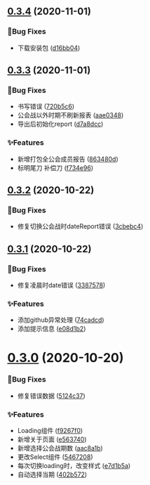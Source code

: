 ## [0.3.4](https://github.com/Iroha1024/bigfun-pcr-extension/compare/v0.3.3...v0.3.4) (2020-11-01)


### 🐛Bug Fixes

* 下载安装包 ([d16bb04](https://github.com/Iroha1024/bigfun-pcr-extension/commit/d16bb046b3f86c0fa5cf07caebbf55409236d7e9))



## [0.3.3](https://github.com/Iroha1024/bigfun-pcr-extension/compare/v0.3.2...v0.3.3) (2020-11-01)


### 🐛Bug Fixes

* 书写错误 ([720b5c6](https://github.com/Iroha1024/bigfun-pcr-extension/commit/720b5c646a2dec13ae42afcb30f88ed8929ea362))
* 公会战以外时期不刷新报表 ([aae0348](https://github.com/Iroha1024/bigfun-pcr-extension/commit/aae0348f3c259dd6b4b231b877f951b42fbeb086))
* 导出后初始化report ([d7a8dcc](https://github.com/Iroha1024/bigfun-pcr-extension/commit/d7a8dcc40ee5c10f314b82bd242d2f4b0e5b2d3a))


### ✨Features

* 新增打包全公会成员报告 ([863480d](https://github.com/Iroha1024/bigfun-pcr-extension/commit/863480dceb8fb7656f9bfb498912c263f4c9c2f9))
* 标明尾刀 补偿刀 ([f734e96](https://github.com/Iroha1024/bigfun-pcr-extension/commit/f734e962268be70623659c083af837834eb15c10))



## [0.3.2](https://github.com/Iroha1024/bigfun-pcr-extension/compare/v0.3.1...v0.3.2) (2020-10-22)


### 🐛Bug Fixes

* 修复切换公会战时dateReport错误 ([3cbebc4](https://github.com/Iroha1024/bigfun-pcr-extension/commit/3cbebc4ae7d175b05395eff0651cb3ea171d4338))



## [0.3.1](https://github.com/Iroha1024/bigfun-pcr-extension/compare/v0.3.0...v0.3.1) (2020-10-22)


### 🐛Bug Fixes

* 修复凌晨时date错误 ([3387578](https://github.com/Iroha1024/bigfun-pcr-extension/commit/33875788825229ad445c14f9e79d7d5c87f0d520))


### ✨Features

* 添加github异常处理 ([74cadcd](https://github.com/Iroha1024/bigfun-pcr-extension/commit/74cadcd5d5b12815c8c33a0dd4bfcc49fbdcf1fc))
* 添加提示信息 ([e08d1b2](https://github.com/Iroha1024/bigfun-pcr-extension/commit/e08d1b2bcf395bfbe266566f4333e08b0e1cd637))



# [0.3.0](https://github.com/Iroha1024/bigfun-pcr-extension/compare/v0.2.0...v0.3.0) (2020-10-20)


### 🐛Bug Fixes

* 修复错误数据 ([5124c37](https://github.com/Iroha1024/bigfun-pcr-extension/commit/5124c370705efa455244ad9f4c09186081ab394f))


### ✨Features

* Loading组件 ([f9267f0](https://github.com/Iroha1024/bigfun-pcr-extension/commit/f9267f0ee0bdd2c9534114546a6c560e036e9c72))
* 新增关于页面 ([e563740](https://github.com/Iroha1024/bigfun-pcr-extension/commit/e56374037cb927b8441f700600f45661e62a8051))
* 新增选择公会战期数 ([aac8a1b](https://github.com/Iroha1024/bigfun-pcr-extension/commit/aac8a1b910787fae713dc5153246716b9e073f3a))
* 更改Select组件 ([5467208](https://github.com/Iroha1024/bigfun-pcr-extension/commit/54672086dd9491702af4ee88813b66fe85301e3b))
* 每次切换loading时，改变样式 ([e7d1b5a](https://github.com/Iroha1024/bigfun-pcr-extension/commit/e7d1b5a9c16754897408c62c76889e4947cfa062))
* 自动选择当期 ([402b572](https://github.com/Iroha1024/bigfun-pcr-extension/commit/402b5724c1084ddf5edd4e750fe286a478ceec52))



